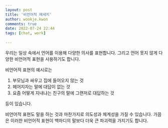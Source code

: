```yaml
---  
layout: post  
title: '비언어적 메세지'  
author: wookje.kwon  
comments: true  
date: 2022-07-24 22:44  
tags: [chat, work]  
  
---  
```


우리는 일상 속에서 언어를 이용해 다양한 의사를 표현합니다. 그리고 언어 못지 않게 다양한 비언어적 표현을 사용하기도 합니다.

비언어적 표현의 예시로는  

1. 부모님과 싸우고 집에 들어오지 않는 것  
2. 헤어지자는 말에 대답이 없는 것  
3. 요즘 어떻게 지내냐는 친구의 말에 그랜저로 대답하는 것  

등이 있습니다.  

비언어적 표현도 말을 하는 것과 마찬가지로 의도성과 체계성을 가질 수 있습니다. 가끔은 이러한 비언어적 표현이 백마디의 말보다 더욱 큰 파괴력을 가지기도 합니다.  
